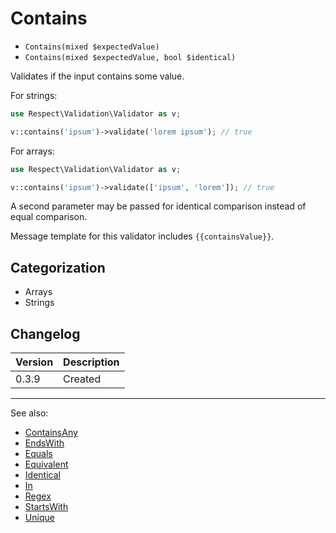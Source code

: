 # Contains

- `Contains(mixed $expectedValue)`
- `Contains(mixed $expectedValue, bool $identical)`

Validates if the input contains some value.

For strings:

```php
use Respect\Validation\Validator as v;

v::contains('ipsum')->validate('lorem ipsum'); // true
```

For arrays:

```php
use Respect\Validation\Validator as v;

v::contains('ipsum')->validate(['ipsum', 'lorem']); // true
```

A second parameter may be passed for identical comparison instead
of equal comparison.

Message template for this validator includes `{{containsValue}}`.

## Categorization

- Arrays
- Strings

## Changelog

Version | Description
--------|-------------
  0.3.9 | Created

***
See also:

- [ContainsAny](ContainsAny.md)
- [EndsWith](EndsWith.md)
- [Equals](Equals.md)
- [Equivalent](Equivalent.md)
- [Identical](Identical.md)
- [In](In.md)
- [Regex](Regex.md)
- [StartsWith](StartsWith.md)
- [Unique](Unique.md)
